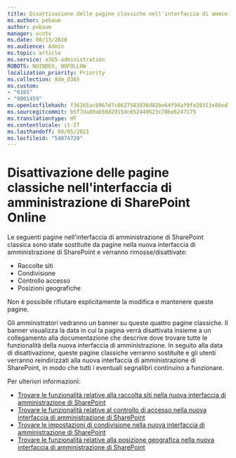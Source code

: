 ```yaml
---
title: Disattivazione delle pagine classiche nell'interfaccia di amministrazione di SharePoint Online
ms.author: pebaum
author: pebaum
manager: scotv
ms.date: 08/13/2020
ms.audience: Admin
ms.topic: article
ms.service: o365-administration
ROBOTS: NOINDEX, NOFOLLOW
localization_priority: Priority
ms.collection: Adm_O365
ms.custom:
- "6165"
- "9001459"
ms.openlocfilehash: f36165ac0967d7c0627583830d82be64f94af9fe28311e86ed78f321031f9ac3
ms.sourcegitcommit: b5f7da89a650d2915dc652449623c78be6247175
ms.translationtype: HT
ms.contentlocale: it-IT
ms.lasthandoff: 08/05/2021
ms.locfileid: "54074720"
---
```

# <a name="retire-classic-pages-in-sharepoint-admin-center"></a>Disattivazione delle pagine classiche nell'interfaccia di amministrazione di SharePoint Online

Le seguenti pagine nell'interfaccia di amministrazione di SharePoint classica sono state sostituite da pagine nella nuova interfaccia di amministrazione di SharePoint e verranno rimosse/disattivate: 

- Raccolte siti 
- Condivisione
- Controllo accesso
- Posizioni geografiche

Non è possibile rifiutare esplicitamente la modifica e mantenere queste pagine.

Gli amministratori vedranno un banner su queste quattro pagine classiche. Il banner visualizza la data in cui la pagina verrà disattivata insieme a un collegamento alla documentazione che descrive dove trovare tutte le funzionalità della nuova interfaccia di amministrazione. In seguito alla data di disattivazione, queste pagine classiche verranno sostituite e gli utenti verranno reindirizzati alla nuova interfaccia di amministrazione di SharePoint, in modo che tutti i eventuali segnalibri continuino a funzionare.
  
Per ulteriori informazioni:

- [Trovare le funzionalità relative alla raccolta siti nella nuova interfaccia di amministrazione di SharePoint](https://docs.microsoft.com/sharepoint/site-collections-page)
- [Trovare le funzionalità relative al controllo di accesso nella nuova interfaccia di amministrazione di SharePoint](https://docs.microsoft.com/sharepoint/control-access)
- [Trovare le impostazioni di condivisione nella nuova interfaccia di amministrazione di SharePoint](https://docs.microsoft.com/sharepoint/sharing-settings)
- [Trovare le funzionalità relative alla posizione geografica nella nuova interfaccia di amministrazione di SharePoint](https://docs.microsoft.com/sharepoint/manage-geo-locations)